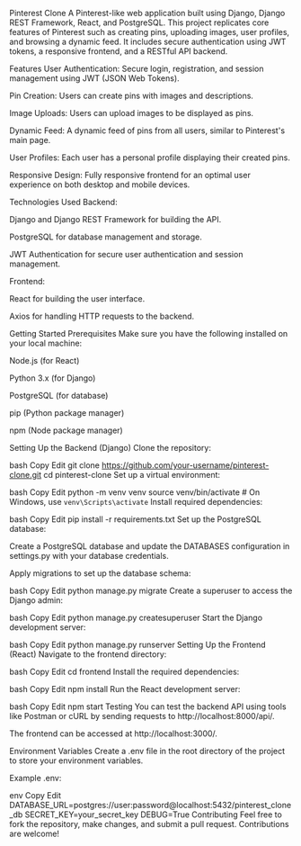 Pinterest Clone
A Pinterest-like web application built using Django, Django REST Framework, React, and PostgreSQL. This project replicates core features of Pinterest such as creating pins, uploading images, user profiles, and browsing a dynamic feed. It includes secure authentication using JWT tokens, a responsive frontend, and a RESTful API backend.

Features
User Authentication: Secure login, registration, and session management using JWT (JSON Web Tokens).

Pin Creation: Users can create pins with images and descriptions.

Image Uploads: Users can upload images to be displayed as pins.

Dynamic Feed: A dynamic feed of pins from all users, similar to Pinterest's main page.

User Profiles: Each user has a personal profile displaying their created pins.

Responsive Design: Fully responsive frontend for an optimal user experience on both desktop and mobile devices.

Technologies Used
Backend:

Django and Django REST Framework for building the API.

PostgreSQL for database management and storage.

JWT Authentication for secure user authentication and session management.

Frontend:

React for building the user interface.

Axios for handling HTTP requests to the backend.

Getting Started
Prerequisites
Make sure you have the following installed on your local machine:

Node.js (for React)

Python 3.x (for Django)

PostgreSQL (for database)

pip (Python package manager)

npm (Node package manager)

Setting Up the Backend (Django)
Clone the repository:

bash
Copy
Edit
git clone https://github.com/your-username/pinterest-clone.git
cd pinterest-clone
Set up a virtual environment:

bash
Copy
Edit
python -m venv venv
source venv/bin/activate  # On Windows, use `venv\Scripts\activate`
Install required dependencies:

bash
Copy
Edit
pip install -r requirements.txt
Set up the PostgreSQL database:

Create a PostgreSQL database and update the DATABASES configuration in settings.py with your database credentials.

Apply migrations to set up the database schema:

bash
Copy
Edit
python manage.py migrate
Create a superuser to access the Django admin:

bash
Copy
Edit
python manage.py createsuperuser
Start the Django development server:

bash
Copy
Edit
python manage.py runserver
Setting Up the Frontend (React)
Navigate to the frontend directory:

bash
Copy
Edit
cd frontend
Install the required dependencies:

bash
Copy
Edit
npm install
Run the React development server:

bash
Copy
Edit
npm start
Testing
You can test the backend API using tools like Postman or cURL by sending requests to http://localhost:8000/api/.

The frontend can be accessed at http://localhost:3000/.

Environment Variables
Create a .env file in the root directory of the project to store your environment variables.

Example .env:

env
Copy
Edit
DATABASE_URL=postgres://user:password@localhost:5432/pinterest_clone_db
SECRET_KEY=your_secret_key
DEBUG=True
Contributing
Feel free to fork the repository, make changes, and submit a pull request. Contributions are welcome!
